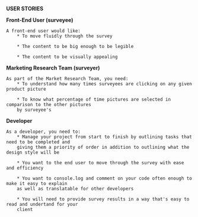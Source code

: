 **USER STORIES**

**Front-End User (surveyee)**
	
	A front-end user would like:
		* To move fluidly through the survey 
		
		* The content to be big enough to be legible 
		
		* The content to be visually appealing


**Marketing Research Team (surveyer)**
	
	As part of the Market Research Team, you need:
		* To understand how many times surveyees are clicking on any given product picture
		
		* To know what percentage of time pictures are selected in comparison to the other pictures 
		by surveyee's


**Developer**
	
	As a developer, you need to:
		* Manage your project from start to finish by outlining tasks that need to be completed and 
		giving them a priority of order in addition to outlining what the design style will be
		
		* You want to the end user to move through the survey with ease and efficiency
		
		* You want to console.log and comment on your code often enough to make it easy to explain 
		as well as translatable for other developers
		
		* You will need to provide survey results in a way that's easy to read and undertand for your 
		client
	





